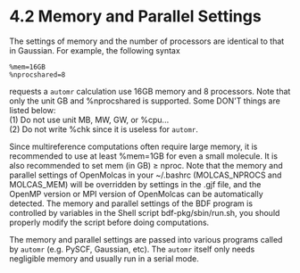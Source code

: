 # 4.2 Memory and Parallel Settings
The settings of memory and the number of processors are identical to that in Gaussian. For example, the following syntax
```
%mem=16GB
%nprocshared=8
```
requests a `automr` calculation use 16GB memory and 8 processors. Note that only the unit GB and %nprocshared is supported. Some DON'T things are listed below:  
(1) Do not use unit MB, MW, GW, or %cpu...  
(2) Do not write %chk since it is useless for `automr`.

Since multireference computations often require large memory, it is recommended to use at least %mem=1GB for even a small molecule. It is also recommended to set mem (in GB) ≥ nproc. Note that the memory and parallel settings of OpenMolcas in your ~/.bashrc (MOLCAS_NPROCS and MOLCAS_MEM) will be overridden by settings in the .gjf file, and the OpenMP version or MPI version of OpenMolcas can be automatically detected. The memory and parallel settings of the BDF program is controlled by variables in the Shell script bdf-pkg/sbin/run.sh, you should properly modify the script before doing computations.

The memory and parallel settings are passed into various programs called by `automr` (e.g. PySCF, Gaussian, etc). The `automr` itself only needs negligible memory and usually run in a serial mode.
